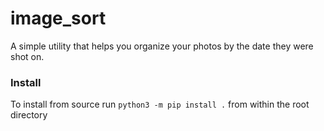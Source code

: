 # image_sort

A simple utility that helps you organize your photos by the date they were shot on.

### Install
To install from source run `python3 -m pip install .` from within the root directory